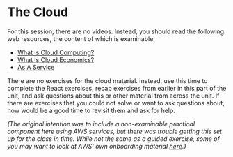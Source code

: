 # The Cloud

For this session, there are no videos. Instead, you should read the following
web resources, the content of which is examinable:

 - [What is Cloud Computing?](https://cloud.google.com/learn/what-is-cloud-computing)
 - [What is Cloud Economics?](https://www.cloudzero.com/blog/cloud-economics)
 - [As A Service](https://www.ibm.com/topics/iaas-paas-saas)


There are no exercises for the cloud material. Instead, use this time to
complete the React exercises, recap exercises from earlier in this part of the
unit, and ask questions about this or other material from across the unit. If
there are exercises that you could not solve or want to ask questions about, now
would be a good time to revisit them and ask for help.


_(The original intention was to include a non-examinable practical component
here using AWS services, but there was trouble getting this set up for the class
in time.  While not the same as a guided exercise, some of you may want to look
at AWS' own onboarding material
[here](https://aws.amazon.com/getting-started/).)_

